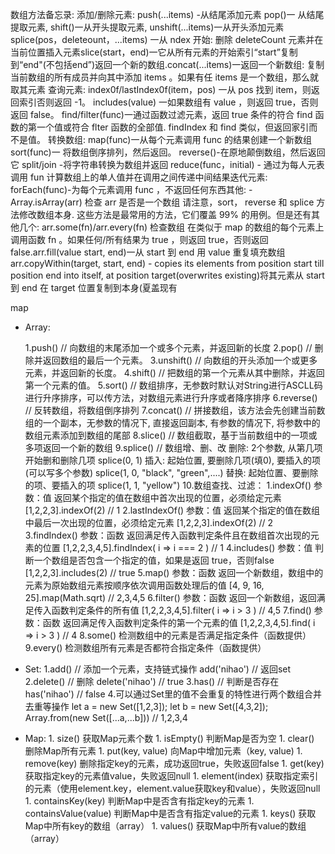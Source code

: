 数组方法备忘录:
添加/删除元素:
push(...items) -从结尾添加元素
pop()一 从结尾提取元素,
shift()一从开头提取元素,
unshift(...items)一从开头添加元素
splice(pos，deleteount，...items) 一从 ndex 开始: 删除 deleteCount 元素并在当前位置插入元素slice(start，end)一它从所有元素的开始索引“start”复制到“end"(不包括end”)返回一个新的数组.concat(...items)一返回一个新数组: 复制当前数组的所有成员并向其中添加 items 。如果有任 items 是一个数组，那么就取其元素
查询元素:
index0f/lastIndex0f(item，pos) 一从 pos 找到 item，则返回索引否则返回 -1。
includes(value) 一如果数组有 value ，则返回 true，否则返回 false。
find/filter(func)一通过函数过滤元素，返回 true 条件的符合 find 函数的第一个值或符合 flter 函数的全部值.
findIndex 和 find 类似，但返回家引而不是值。
转换数组:
map(func)一从每个元素调用 func 的结果创建一个新数组
sort(func)一 将数组倒序排列，然后返回。
reverse()-在原地颠倒数组，然后返回它
split/join -将字符串转换为数组并返回
reduce(func，initial) - 通过为每人元表调用 fun 计算数组上的单人值并在调用之间传递中间结果迭代元素:
forEach(func)-为每个元素调用 func ，不返回任何东西其他: - Array.isArray(arr) 检查 arr 是否是一个数组
请注意，sort， reverse 和 splice 方法修改数组本身.
这些方法是最常用的方法，它们覆盖 99% 的用例。但是还有其他几个:
arr.some(fn)/arr.every(fn) 检查数组
在类似于 map 的数组的每个元素上调用函数 fn 。如果任何/所有结果为 true ，则返回 true，否则返回 false.arr.fill(value start, end)一从 start 到 end 用 value 重复填充数组
arr.copyWithin(target, start, end) - copies its elements from position start till position end into itself, at position target(overwrites existing)将其元素从 start 到 end 在 target 位置复制到本身(夏盖现有


map

  - Array:

    1.push() // 向数组的末尾添加一个或多个元素，并返回新的长度
    2.pop() // 删除并返回数组的最后一个元素。
    3.unshift() // 向数组的开头添加一个或更多元素，并返回新的长度。
    4.shift() // 把数组的第一个元素从其中删除，并返回第一个元素的值。
    5.sort() // 数组排序，无参数时默认对String进行ASCLL码进行升序排序，可以传方法，对数组元素进行升序或者降序排序
    6.reverse() // 反转数组，将数组倒序排列
    7.concat() // 拼接数组，该方法会先创建当前数组的一个副本，无参数的情况下, 直接返回副本, 有参数的情况下, 将参数中的数组元素添加到数组的尾部
    8.slice() // 数组截取，基于当前数组中的一项或多项返回一个新的数组
    9.splice() // 数组增、删、改
       删除: 2个参数, 从第几项开始删和删除几项  splice(0, 1)
       插入: 起始位置, 要删除几项(填0), 要插入的项(可以写多个参数)  splice(1, 0, "black", "green",....)
       替换: 起始位置、要删除的项、要插入的项  splice(1, 1, "yellow")
    10.数组查找、过滤：
       1.indexOf()      参数：值     返回某个指定的值在数组中首次出现的位置，必须给定元素  
                        [1,2,2,3].indexOf(2) // 1
       2.lastIndexOf()  参数：值     返回某个指定的值在数组中最后一次出现的位置，必须给定元素 
                        [1,2,2,3].indexOf(2) // 2
       3.findIndex()    参数：函数   返回满足传入函数判定条件且在数组首次出现的元素的位置 
                        [1,2,2,3,4,5].findIndex( i => i === 2 ) // 1
       4.includes()     参数：值     判断一个数组是否包含一个指定的值，如果是返回 true，否则false 
                        [1,2,2,3].includes(2) // true
       5.map()          参数：函数   返回一个新数组，数组中的元素为原始数组元素按顺序依次调用函数处理后的值 
                        [4, 9, 16, 25].map(Math.sqrt) // 2,3,4,5
       6.filter()       参数：函数   返回一个新数组，返回满足传入函数判定条件的所有值 
                        [1,2,2,3,4,5].filter( i => i > 3 ) // 4,5
       7.find()         参数：函数   返回满足传入函数判定条件的第一个元素的值 
                        [1,2,2,3,4,5].find( i => i > 3 ) // 4
       8.some()       检测数组中的元素是否满足指定条件（函数提供）
       9.every()       检测数组所有元素是否都符合指定条件（函数提供）

  - Set:
        1.add() // 添加一个元素，支持链式操作 add('nihao') // 返回set
        2.delete() // 删除 delete('nihao') // true
        3.has() // 判断是否存在 has('nihao') // false
        4.可以通过Set里的值不会重复的特性进行两个数组合并去重等操作 
            let a = new Set([1,2,3]);
            let b = new Set([4,3,2]);
            Array.from(new Set([...a,...b])) // 1,2,3,4

  - Map:
        1. size()                   获取Map元素个数
        1. isEmpty()                判断Map是否为空
        1. clear()                  删除Map所有元素
        1. put(key, value)          向Map中增加元素（key, value) 
        1. remove(key)              删除指定key的元素，成功返回true，失败返回false
        1. get(key)                 获取指定key的元素值value，失败返回null
        1. element(index)           获取指定索引的元素（使用element.key，element.value获取key和value），失败返回null
        1. containsKey(key)         判断Map中是否含有指定key的元素
        1. containsValue(value)     判断Map中是否含有指定value的元素
        1. keys()                   获取Map中所有key的数组（array）
        1. values()                 获取Map中所有value的数组（array）
